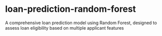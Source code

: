 # loan-prediction-random-forest
A comprehensive loan prediction model using Random Forest, designed to assess loan eligibility based on multiple applicant features
